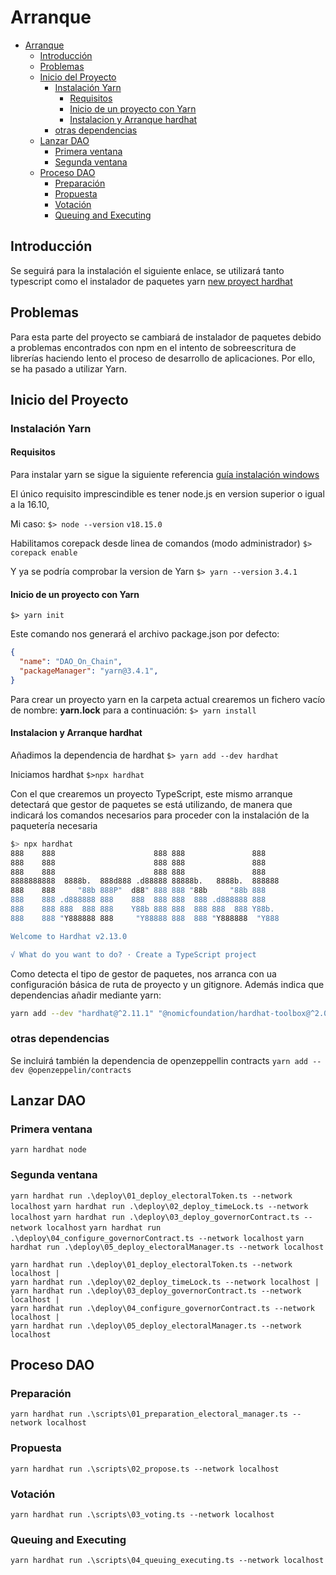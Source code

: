 # Arranque

- [Arranque](#arranque)
  - [Introducción](#introducción)
  - [Problemas](#problemas)
  - [Inicio del Proyecto](#inicio-del-proyecto)
    - [Instalación Yarn](#instalación-yarn)
      - [Requisitos](#requisitos)
      - [Inicio de un proyecto con Yarn](#inicio-de-un-proyecto-con-yarn)
      - [Instalacion y Arranque hardhat](#instalacion-y-arranque-hardhat)
    - [otras dependencias](#otras-dependencias)
  - [Lanzar DAO](#lanzar-dao)
    - [Primera ventana](#primera-ventana)
    - [Segunda ventana](#segunda-ventana)
  - [Proceso DAO](#proceso-dao)
    - [Preparación](#preparación)
    - [Propuesta](#propuesta)
    - [Votación](#votación)
    - [Queuing and Executing](#queuing-and-executing)

## Introducción

Se seguirá para la instalación el siguiente enlace, se utilizará tanto typescript como el instalador de paquetes yarn
[new proyect hardhat](https://hardhat.org/tutorial/creating-a-new-hardhat-project)

## Problemas

Para esta parte del proyecto se cambiará de instalador de paquetes debido a problemas encontrados con npm en el intento de sobreescritura de librerías haciendo lento el proceso de desarrollo de aplicaciones. Por ello, se ha pasado a utilizar Yarn.

## Inicio del Proyecto

### Instalación Yarn

#### Requisitos

Para instalar yarn se sigue la siguiente referencia [guía instalación windows](https://yarnpkg.com/getting-started/install)

El único requisito imprescindible es tener node.js en version superior o igual a la 16.10,

Mi caso:
`$> node --version`
`v18.15.0`

Habilitamos corepack desde linea de comandos (modo administrador)
`$> corepack enable`

Y ya se podría comprobar la version de Yarn
`$> yarn --version`
`3.4.1`

#### Inicio de un proyecto con Yarn

`$> yarn init`

Este comando nos generará el archivo package.json por defecto:

```json
{
  "name": "DAO_On_Chain",
  "packageManager": "yarn@3.4.1",
}
```

Para crear un proyecto yarn en la carpeta actual crearemos un fichero vacío de nombre: **yarn.lock** para a continuación:
`$> yarn install`

#### Instalacion y Arranque hardhat

Añadimos la dependencia de hardhat
`$> yarn add --dev hardhat`

Iniciamos hardhat
`$>npx hardhat`

Con el que crearemos un proyecto TypeScript, este mismo arranque detectará que gestor de paquetes se está utilizando, de manera que indicará los comandos necesarios para proceder con la instalación de la paquetería necesaria

```bash
$> npx hardhat
888    888                      888 888               888
888    888                      888 888               888
888    888                      888 888               888
8888888888  8888b.  888d888 .d88888 88888b.   8888b.  888888
888    888     "88b 888P"  d88" 888 888 "88b     "88b 888
888    888 .d888888 888    888  888 888  888 .d888888 888
888    888 888  888 888    Y88b 888 888  888 888  888 Y88b.
888    888 "Y888888 888     "Y88888 888  888 "Y888888  "Y888

Welcome to Hardhat v2.13.0

√ What do you want to do? · Create a TypeScript project
```

Como detecta el tipo de gestor de paquetes, nos arranca con ua configuración básica de ruta de proyecto y un gitignore. Además indica que dependencias añadir mediante yarn:

```bash
yarn add --dev "hardhat@^2.11.1" "@nomicfoundation/hardhat-toolbox@^2.0.0" "@nomicfoundation/hardhat-network-helpers@^1.0.0" "@nomicfoundation/hardhat-chai-matchers@^1.0.0" "@nomiclabs/hardhat-ethers@^2.0.0" "@nomiclabs/hardhat-etherscan@^3.0.0" "chai@^4.2.0" "ethers@^5.4.7" "hardhat-gas-reporter@^1.0.8" "solidity-coverage@^0.8.0" "@typechain/hardhat@^6.1.2" "typechain@^8.1.0" "@typechain/ethers-v5@^10.1.0" "@ethersproject/abi@^5.4.7" "@ethersproject/providers@^5.4.7" "@types/chai@^4.2.0" "@types/mocha@>=9.1.0" "@types/node@>=12.0.0" "ts-node@>=8.0.0" "typescript@>=4.5.0"
```

### otras dependencias

Se incluirá también la dependencia de openzeppellin contracts
`yarn add --dev @openzeppelin/contracts`

## Lanzar DAO

### Primera ventana

`yarn hardhat node`

### Segunda ventana

`yarn hardhat run .\deploy\01_deploy_electoralToken.ts --network localhost`
`yarn hardhat run .\deploy\02_deploy_timeLock.ts --network localhost`
`yarn hardhat run .\deploy\03_deploy_governorContract.ts --network localhost`
`yarn hardhat run .\deploy\04_configure_governorContract.ts --network localhost`
`yarn hardhat run .\deploy\05_deploy_electoralManager.ts --network localhost`

```
yarn hardhat run .\deploy\01_deploy_electoralToken.ts --network localhost |
yarn hardhat run .\deploy\02_deploy_timeLock.ts --network localhost |
yarn hardhat run .\deploy\03_deploy_governorContract.ts --network localhost |
yarn hardhat run .\deploy\04_configure_governorContract.ts --network localhost |
yarn hardhat run .\deploy\05_deploy_electoralManager.ts --network localhost 
```

## Proceso DAO

### Preparación

`yarn hardhat run .\scripts\01_preparation_electoral_manager.ts --network localhost`

### Propuesta

`yarn hardhat run .\scripts\02_propose.ts --network localhost`

### Votación

`yarn hardhat run .\scripts\03_voting.ts --network localhost`

### Queuing and Executing

`yarn hardhat run .\scripts\04_queuing_executing.ts --network localhost`
